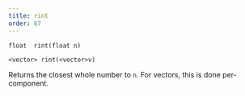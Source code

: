 ```yaml
---
title: rint
order: 67
---
```

`float  rint(float n)`

`<vector> rint(<vector>v)`

Returns the closest whole number to `n`. For vectors, this is done per-component.
